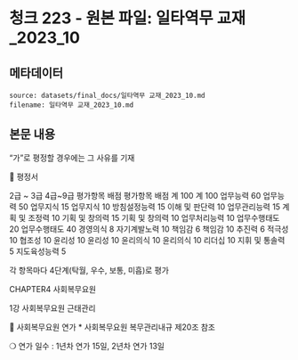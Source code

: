 # 청크 223 - 원본 파일: 일타역무 교재_2023_10

## 메타데이터

```
source: datasets/final_docs/일타역무 교재_2023_10.md
filename: 일타역무 교재_2023_10.md
```

## 본문 내용

“가”로 평정할 경우에는 그 사유를 기재

󰊵 평정서

2급 ~ 3급 4급~9급 평가항목 배점 평가항목 배점 계 100 계 100 업무능력 60 업무능력 50 업무지식 15 업무지식 10 방침설정능력 15 이해 및 판단력 10 업무관리능력 15 계획 및 조정력 10 기획 및 창의력 15 기획 및 창의력 10 업무처리능력 10 업무수행태도 20 업무수행태도 40 경영의식 8 자기계발노력 10 책임감 6 책임감 10 추진력 6 적극성 10 협조성 10 윤리성 10 윤리성 10 윤리의식 10 윤리의식 10 리더십 10 지휘 및 통솔력 5 지도육성능력 5

각 항목마다 4단계(탁월, 우수, 보통, 미흡)로 평가

CHAPTER4 사회복무요원

1강 사회복무요원 근태관리

󰊱 사회복무요원 연가 * 사회복무요원 복무관리내규 제20조 참조

❍ 연가 일수 : 1년차 연가 15일, 2년차 연가 13일